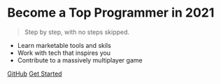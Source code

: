 <!-- _coverpage.md -->

# Become a Top Programmer in 2021

> Step by step, with no steps skipped.

- Learn marketable tools and skils
- Work with tech that inspires you
- Contribute to a massively multiplayer game

[GitHub](https://github.com/bltbit/showdown/)
[Get Started](introduction)
